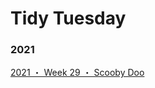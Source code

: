 # Tidy Tuesday
### 2021

[2021 ・ Week 29 ・ Scooby Doo](https://philomenix.github.io/tidytuesday/2021_29/index.html)